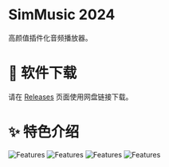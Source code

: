# SimMusic 2024
高颜值插件化音频播放器。

# 🔗 软件下载
请在 [Releases](https://github.com/YanJi314/SimMusic2024/releases/) 页面使用网盘链接下载。

# ✨ 特色介绍
![Features](https://github.com/user-attachments/assets/2285413f-51d9-406f-a473-65eab79fa794)
![Features](https://github.com/user-attachments/assets/57a55928-ced3-482d-bb02-6a5fd5eb3698)
![Features](https://github.com/user-attachments/assets/b5ea101e-07f9-464c-aff3-c677ecdf1a69)
![Features](https://github.com/user-attachments/assets/5066b893-9884-4ba8-9a38-20abe568d61d)

